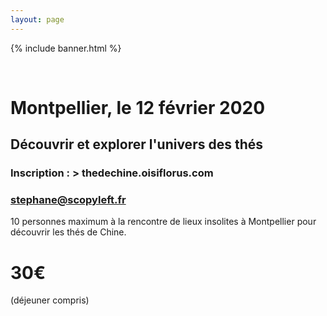```yaml
---
layout: page
---
```


<style>
    h2 {
        color: #white;
    }
</style>

{% include banner.html %}

<br>

# Montpellier, le 12 février 2020

## Découvrir et explorer **l'univers des thés**

### Inscription :  > thedechine.oisiflorus.com
### stephane@scopyleft.fr

10 personnes maximum à la rencontre de lieux insolites à Montpellier pour découvrir les thés de Chine.  

# 30€
(déjeuner compris)
